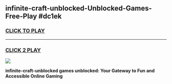 
## infinite-craft-unblocked-Unblocked-Games-Free-Play #dc1ek
<h3>
<a href="https://us.freeplayer.one?title=infinite-craft-unblocked&ref=9M">CLICK TO PLAY</a></h3>
<hr>

<h3>
<a href="https://us.freeplayer.one?title=infinite-craft-unblocked&ref=9M">CLICK 2 PLAY</a>
  
</h3>

<a href="https://us.freeplayer.one?title=infinite-craft-unblocked&ref=9M"><img src="https://clearcache.store/games.png"></a>


**infinite-craft-unblocked games unblocked: Your Gateway to Fun and Accessible Online Gaming**
